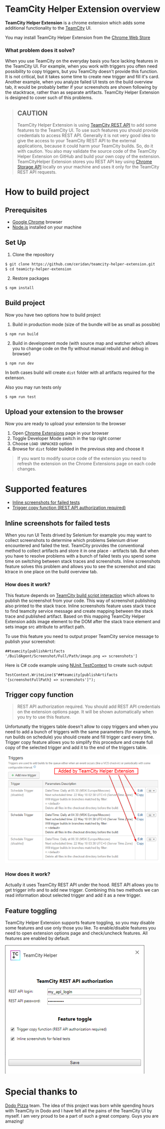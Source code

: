 # TeamCity Helper Extension overview

**TeamCity Helper Extension** is a chrome extension which adds some additional functionality to the [TeamCity](https://www.jetbrains.com/teamcity/) UI.

You may install TeamCity Helper Extension from the [Chrome Web Store](https://chrome.google.com/webstore/detail/teamcity-helper/jngfchollnejmhmaeobpmijfkildpkag)

### What problem does it solve?
When you use TeamCity on the everyday basis you face lacking features in the TeamCity UI. For example, when you work with triggers you often need possibility to copy triggers, but you TeamCity doesn't provide this function. It is not critical, but it takes some time to create new trigger and fill it's card. Another example, when you analyze failed UI tests on the build overview tab, it would be probably better if your screenshots are shown following by the stacktrace, rather than as separate artifacts. TeamCity Helper Extension is designed to cover such of this problems.

> ## CAUTION
> TeamCity Helper Extension is using [TeamCity REST API](https://confluence.jetbrains.com/display/TCD10/REST+API) to add some features to the TeamCity UI. To use such features you should provide credentials to access REST API. Generally it is not very good idea to give the access to your TeamCity REST API to the external applications, because it could harm your TeamCity builds. So, do it with caution. You also may validate the source code of the TeamCity Helper Extension on GitHub and build your own copy of the extension. TeamCityHelper Extension stores you REST API key using [Chrome Storage API](https://developer.chrome.com/extensions/storage) locally on your machine and uses it only for the TeamCity REST API requests.


# How to build project

## Prerequisites
* [Google Chrome](https://www.google.com/chrome/) browser
* [Node.js](https://nodejs.org/en/) installed on your machine

## Set Up
1. Clone the repository
```
$ git clone https://github.com/ceridan/teamcity-helper-extension.git
$ cd teamicty-helper-extension
``` 

2. Restore packages
```
$ npm install
```

## Build project
Now you have two options how to build project
1. Build in production mode (size of the bundle will be as small as possible)
```
$ npm run build
```

2. Build in development mode (with source map and watcher which allows you to change code on the fly without manual rebuild and debug in browser)
```
$ npm run dev
```

In both cases build will create `dist` folder with all artifacts required for the extenson.

Also you may run tests only
```
$ npm run test
```

## Upload your extension to the browser
Now you are ready to upload your extension to the browser
1. Open [Chrome Extensions](chrome://extensions/) page in your browser
2. Toggle Developer Mode switch in the top right corner
3. Choose `LOAD UNPACKED` option
4. Browse for `dist` folder builded in the previous step and choose it


> If you want to modify source code of the extension you need to refresh the extension on the Chrome Extensions page on each code changes.


# Supported features

* [Inline screenshots for failed tests](#Inline-screenshots-for-failed-tests)
* [Trigger copy function (REST API authorization required)](#Trigger-copy-function)


## Inline screenshots for failed tests
When you run UI Tests drived by Selenium for example you may want to collect screenshots to determine which problems Selenium driver encountered and failed the test. TeamCity provides the conventional method to collect artifacts and store it in one place - artifacts tab. But when you have to resolve problems with a bunch of failed tests you spend some time on switching between stack traces and screenshots. Inline screenshots feature solves this problem and allows you to see the screenshot and stac ktrace in one place on the build overview tab.

### How does it work?
This feature depends on [TeamCity build script interaction](https://confluence.jetbrains.com/display/TCD10/Build+Script+Interaction+with+TeamCity) which allows to publish the screenshot from your code. This way of screenshot publishing also printed to the stack trace. Inline screenshots feature uses stack trace to find teamcity service message and create mapping between the stack trace and published artifact. Based on this mapping TeamCity Helper Extension adds image element to the DOM after the stack trace element and sets image src attribute to artifact path.

To use this feature you need to output proper TeamCity service message to publish your screenshot:
```
##teamcity[publishArtifacts '/BuildAgent/Screenshot/Full/Path/image.png => screenshots']
```
Here is C# code example using [NUnit TestContext](https://github.com/nunit/docs/wiki/TestContext) to create such output:
```
TestContext.WriteLine($"##teamcity[publishArtifacts '{screenshotFullPath} => screenshots']");
```

## Trigger copy function

> REST API authorization required. You should add REST API credentials on the extension options page. It will be shown automatically when you try to use this feature.

Unfortunatly the triggers table doesn't allow to copy triggers and when you need to add a bunch of triggers with the same parameters (for example, to run  builds on schedule) you should create and fill trigger card every time. Trigger copy feature allows you to simplify this procedure and create full copy of the selected trigger and add it to the end of the triggers table.

![Trigger copy function in action](/screenshots/tchelper-trigger-copy-feature.png)

### How does it work?
Actually it uses TeamCity REST API under the hood. REST API allows you to get trigger info and to add new trigger. Combining this two methods we can read information about selected trigger and add it as a new trigger.


## Feature toggling

TeamCity Helper Extension supports feature toggling, so you may disable some features and use only those you like. To enable/disable features you need to open extension options page and check/uncheck features. All features are enabled by default.

![Extension options](/screenshots/tc-options.png)

# Special thanks to
[Dodo Pizza](http://dodofranchise.com) team. The idea of this project was born while spending hours with TeamCity in Dodo and I have felt all the pains of the TeamCity UI by myself. I am very proud to be a part of such a great company. Guys you are amazing!